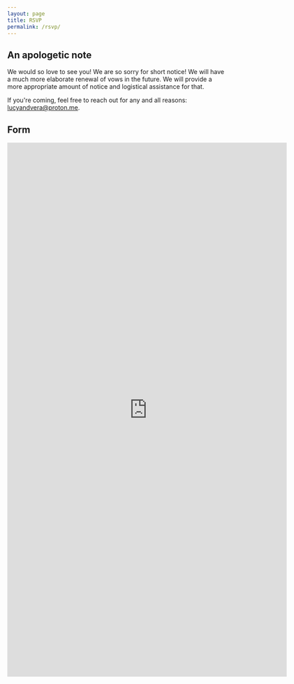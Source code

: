 ```yaml
---
layout: page
title: RSVP
permalink: /rsvp/
---
```

## An apologetic note
We would so love to see you! We are so sorry for short notice! We will have a much more elaborate renewal of vows in the future. We will provide a more appropriate amount of notice and logistical assistance for that. 

If you're coming, feel free to reach out for any and all reasons: [lucyandvera@proton.me](lucyandvera@proton.me).
## Form
<iframe src="https://docs.google.com/forms/d/e/1FAIpQLSfzdAfG0iZAI2gu2F5okAjvxNkyUhZjlU4o0bSPCkpaTDQ_5w/viewform?embedded=true" width="640" height="1223" frameborder="0" marginheight="0" marginwidth="0">Loading…</iframe>



